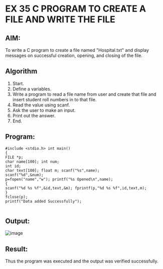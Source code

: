 # EX 35 C PROGRAM TO CREATE A FILE AND WRITE THE FILE
## AIM:
To write a C program to create a file named "Hospital.txt" and display messages on successful creation, opening, and closing of the file.

## Algorithm
1.	Start.
2.	Define a variables.
3.	Write a program to read a file name from user and create that file and insert student roll numbers in to that file.
4.	Read the value using scanf.
5.	Ask the user to make an input.
6.	Print out the answer.
7.	End.
  
## Program:
```
#include <stdio.h> int main()
{
FILE *p;
char name[100]; int num;
int id;
char text[100]; float m; scanf("%s",name);
scanf("%d",&num);
p=fopen("name","w"); printf("%s Opened\n",name);
{
scanf("%d %s %f",&id,text,&m); fprintf(p,"%d %s %f",id,text,m);
}
fclose(p);
printf("Data added Successfully");
 

```

## Output:
![image](https://github.com/user-attachments/assets/93b43475-3571-4ba9-b51e-3957ae001253)

## Result:
Thus the program was executed and the output was verified successfully.
